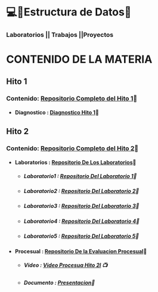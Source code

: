 # 💻👾Estructura de Datos👾
### Laboratorios || Trabajos ||Proyectos 
# CONTENIDO DE LA MATERIA 
## Hito 1
### Contenido: [Repositorio Completo del Hito 1](https://github.com/LuisAlvarezMedina2/Estructura-De-Datos/tree/main/HITO%201)📁
- #### Diagnostico : [Diagnostico Hito 1](https://github.com/LuisAlvarezMedina2/Estructura-De-Datos/blob/main/HITO%201/DIAGNOSTICO%20HITO%201.txt)📄
## Hito 2
### Contenido: [Repositorio Completo del Hito 2](https://github.com/LuisAlvarezMedina2/Estructura-De-Datos/tree/main/HITO%202)📁
- #### Laboratorios : [Repositorio De Los Laboratorios](https://github.com/LuisAlvarezMedina2/Estructura-De-Datos/tree/main/HITO%202/Laboratorio)📁
  - ##### Laboratorio1 : [Repositorio Del Laboratorio 1](https://github.com/LuisAlvarezMedina2/Estructura-De-Datos/tree/main/HITO%202/Laboratorio/Laboratorio1)📁
  - ##### Laboratorio2 : [Repositorio Del Laboratorio 2](https://github.com/LuisAlvarezMedina2/Estructura-De-Datos/tree/main/HITO%202/Laboratorio/Laboratorio2)📁
  - ##### Laboratorio3 : [Repositorio Del Laboratorio 3](https://github.com/LuisAlvarezMedina2/Estructura-De-Datos/tree/main/HITO%202/Laboratorio/Laboratorio3)📁
  - ##### Laboratorio4 : [Repositorio Del Laboratorio 4](https://github.com/LuisAlvarezMedina2/Estructura-De-Datos/tree/main/HITO%202/Laboratorio/Laboratorio4)📁
  - ##### Laboratorio5 : [Repositorio Del Laboratorio 5](https://github.com/LuisAlvarezMedina2/Estructura-De-Datos/tree/main/HITO%202/Laboratorio/Laboratorio5)📁
- #### Procesual : [Repositorio De la Evaluacion Procesual](https://github.com/LuisAlvarezMedina2/Estructura-De-Datos/tree/main/HITO%202/Procesual)📁
  - ##### Video : [Video Procesua Hito 2l](https://github.com/LuisAlvarezMedina2/Estructura-De-Datos/blob/main/HITO%202/Procesual/VideoProcesual.txt) 📺
  - ##### Documento : [Presentacion](https://github.com/LuisAlvarezMedina2/Estructura-De-Datos/blob/main/HITO%202/Procesual/Procesual%20hito2.pdf)📄

